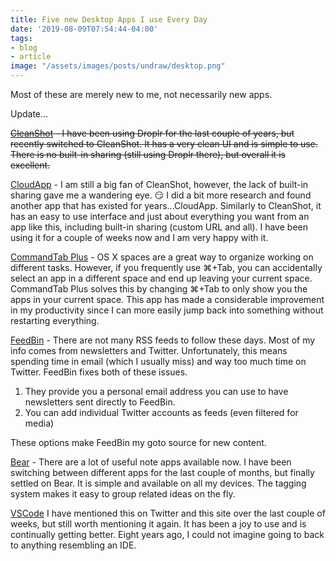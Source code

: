 ```yaml
---
title: Five new Desktop Apps I use Every Day
date: '2019-08-09T07:54:44-04:00'
tags:
- blog
- article
image: "/assets/images/posts/undraw/desktop.png"
---
```


Most of these are merely new to me, not necessarily new apps.

Update...

~~[CleanShot](https://getcleanshot.com) - I have been using Droplr for the last couple of years, but recently switched to CleanShot. It has a very clean UI and is simple to use. There is no built-in sharing (still using Droplr there), but overall it is excellent.~~

[CloudApp](https://www.getcloudapp.com) - I am still a big fan of CleanShot, however, the lack of built-in sharing gave me a wandering eye. 😏 I did a bit more research and found another app that has existed for years...CloudApp. Similarly to CleanShot, it has an easy to use interface and just about everything you want from an app like this, including built-in sharing (custom URL and all). I have been using it for a couple of weeks now and I am very happy with it.

[CommandTab Plus](http://commandtab.noteifyapp.com) - OS X spaces are a great way to organize working on different tasks. However, if you frequently use ⌘+Tab, you can accidentally select an app in a different space and end up leaving your current space. CommandTab Plus solves this by changing ⌘+Tab to only show you the apps in your current space. This app has made a considerable improvement in my productivity since I can more easily jump back into something without restarting everything.

[FeedBin](https://feedbin.com) - There are not many RSS feeds to follow these days. Most of my info comes from newsletters and Twitter. Unfortunately, this means spending time in email (which I usually miss) and way too much time on Twitter. FeedBin fixes both of these issues.

1. They provide you a personal email address you can use to have newsletters sent directly to FeedBin.
2. You can add individual Twitter accounts as feeds (even filtered for media)

These options make FeedBin my goto source for new content.

[Bear](https://bear.app) - There are a lot of useful note apps available now. I have been switching between different apps for the last couple of months, but finally settled on Bear. It is simple and available on all my devices. The tagging system makes it easy to group related ideas on the fly.

[VSCode](https://code.visualstudio.com) I have mentioned this on Twitter and this site over the last couple of weeks, but still worth mentioning it again. It has been a joy to use and is continually getting better. Eight years ago, I could not imagine going to back to anything resembling an IDE.
